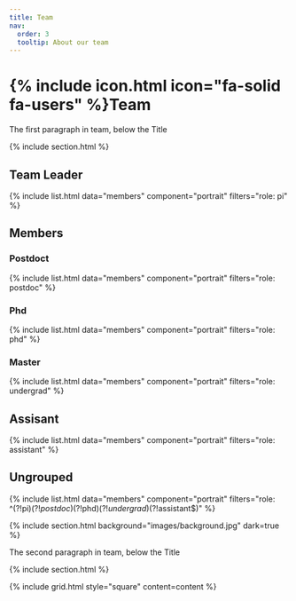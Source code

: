 ```yaml
---
title: Team
nav:
  order: 3
  tooltip: About our team
---
```


# {% include icon.html icon="fa-solid fa-users" %}Team

The first paragraph in team, below the Title

{% include section.html %}

## Team Leader

{% include list.html data="members" component="portrait" filters="role: pi" %}

## Members

### Postdoct

{% include list.html data="members" component="portrait" filters="role: postdoc" %}

### Phd

{% include list.html data="members" component="portrait" filters="role: phd" %}

### Master

{% include list.html data="members" component="portrait" filters="role: undergrad" %}

## Assisant

{% include list.html data="members" component="portrait" filters="role: assistant" %}

## Ungrouped

{% include list.html data="members" component="portrait" filters="role: ^(?!pi$)(?!postdoc$)(?!phd$)(?!undergrad$)(?!assistant$)" %}

{% include section.html background="images/background.jpg" dark=true %}

The second paragraph in team, below the Title

{% include section.html %}

<!-- {% capture content %} -->

<!-- {% include figure.html image="images/photo.jpg" %}
{% include figure.html image="images/photo.jpg" %}
{% include figure.html image="images/photo.jpg" %} -->

<!-- {% endcapture %} -->

{% include grid.html style="square" content=content %}
